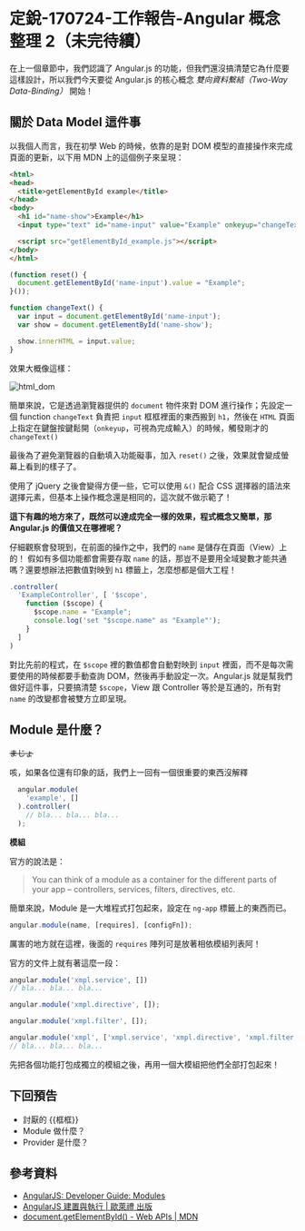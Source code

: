 # 定銳-170724-工作報告-Angular 概念整理 2（未完待續）

在上一個章節中，我們認識了 Angular.js 的功能，但我們還沒搞清楚它為什麼要這樣設計，所以我們今天要從 Angular.js 的核心概念 _雙向資料繫結（Two-Way Data-Binding）_ 開始！

## 關於 Data Model 這件事

以我個人而言，我在初學 Web 的時候，依靠的是對 DOM 模型的直接操作來完成頁面的更新，以下用 MDN 上的這個例子來呈現：

```html
<html>
<head>
  <title>getElementById example</title>
</head>
<body>
  <h1 id="name-show">Example</h1>
  <input type="text" id="name-input" value="Example" onkeyup="changeText()">

  <script src="getElementById_example.js"></script>
</body>
</html>
```

```javascript
(function reset() {
  document.getElementById('name-input').value = "Example";
}());

function changeText() {
  var input = document.getElementById('name-input');
  var show = document.getElementById('name-show');

  show.innerHTML = input.value;
}
```

效果大概像這樣：

![html_dom](https://img.alexleo.click/angular-20170726/html_dom.gif)

簡單來說，它是透過瀏覽器提供的 `document` 物件來對 DOM 進行操作；先設定一個 function `changeText` 負責把 `input` 框框裡面的東西搬到 `h1`，然後在 `HTML` 頁面上指定在鍵盤按鍵鬆開（`onkeyup`，可視為完成輸入）的時候，觸發剛才的 `changeText()`

最後為了避免瀏覽器的自動填入功能礙事，加入 `reset()` 之後，效果就會變成螢幕上看到的樣子了。

使用了 jQuery 之後會變得方便一些，它可以使用 `&()` 配合 CSS 選擇器的語法來選擇元素，但基本上操作概念還是相同的，這次就不做示範了！

**這下有趣的地方來了，既然可以達成完全一樣的效果，程式概念又簡單，那 Angular.js 的價值又在哪裡呢？**

仔細觀察會發現到，在前面的操作之中，我們的 `name` 是儲存在頁面（View）上的！ 假如有多個功能都會需要存取 `name` 的話，那豈不是要用全域變數才能共通嗎？還要想辦法把數值對映到 `h1` 標籤上，怎麼想都是個大工程！

```javascript
.controller(
  'ExampleController', [ '$scope',
    function ($scope) {
      $scope.name = "Example";
      console.log('set "$scope.name" as "Example"');
    }
  ]
)
```

對比先前的程式，在 `$scope` 裡的數值都會自動對映到 `input` 裡面，而不是每次需要使用的時候都要手動查詢 DOM，然後再手動設定一次。Angular.js 就是幫我們做好這件事，只要搞清楚 `$scope`，View 跟 Controller 等於是互通的，所有對 `name` 的改變都會被雙方立即呈現。

## Module 是什麼？

~~まじょ~~

咳，如果各位還有印象的話，我們上一回有一個很重要的東西沒解釋

```javascript
  angular.module(
    'example', []
  ).controller(
    // bla... bla... bla...
  );
```

**模組**

官方的說法是：

> You can think of a module as a container for the different parts of your app – controllers, services, filters, directives, etc.

簡單來說，Module 是一大堆程式打包起來，設定在 `ng-app` 標籤上的東西而已。

```javascript
angular.module(name, [requires], [configFn]);
```

厲害的地方就在這裡，後面的 `requires` 陣列可是放著相依模組列表阿！

官方的文件上就有著這麼一段：

```javascript
angular.module('xmpl.service', [])
// bla... bla... bla...

angular.module('xmpl.directive', []);

angular.module('xmpl.filter', []);

angular.module('xmpl', ['xmpl.service', 'xmpl.directive', 'xmpl.filter'])
// bla... bla... bla...
```

先把各個功能打包成獨立的模組之後，再用一個大模組把他們全部打包起來！

## 下回預告

- 討厭的 {{框框}}
- Module 做什麼？
- Provider 是什麼？

## 參考資料

- [AngularJS: Developer Guide: Modules](https://docs.angularjs.org/guide/module)
- [AngularJS 建置與執行 | 歐萊禮 出版](https://www.kingstone.com.tw/book/book_page.asp?kmcode=2014713451392&actid=bw_home)
- [document.getElementById() - Web APIs | MDN](https://developer.mozilla.org/zh-TW/docs/Web/API/Document/getElementById)
